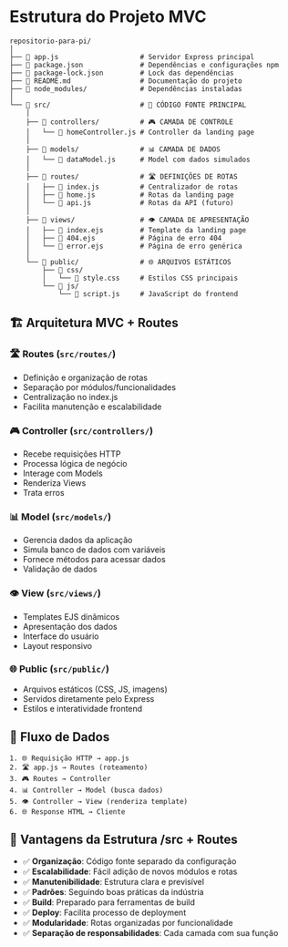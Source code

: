 # Estrutura do Projeto MVC

```
repositorio-para-pi/
│
├── 📄 app.js                    # Servidor Express principal
├── 📄 package.json              # Dependências e configurações npm
├── 📄 package-lock.json         # Lock das dependências
├── 📄 README.md                 # Documentação do projeto
├── 📁 node_modules/             # Dependências instaladas
│
└── 📁 src/                      # 🎯 CÓDIGO FONTE PRINCIPAL
    │
    ├── 📁 controllers/          # 🎮 CAMADA DE CONTROLE
    │   └── 📄 homeController.js # Controller da landing page
    │
    ├── 📁 models/               # 📊 CAMADA DE DADOS
    │   └── 📄 dataModel.js      # Model com dados simulados
    │
    ├── 📁 routes/               # 🛣️ DEFINIÇÕES DE ROTAS
    │   ├── 📄 index.js          # Centralizador de rotas
    │   ├── 📄 home.js           # Rotas da landing page
    │   └── 📄 api.js            # Rotas da API (futuro)
    │
    ├── 📁 views/                # 👁️ CAMADA DE APRESENTAÇÃO
    │   ├── 📄 index.ejs         # Template da landing page
    │   ├── 📄 404.ejs           # Página de erro 404
    │   └── 📄 error.ejs         # Página de erro genérica
    │
    └── 📁 public/               # 🌐 ARQUIVOS ESTÁTICOS
        ├── 📁 css/
        │   └── 📄 style.css     # Estilos CSS principais
        └── 📁 js/
            └── 📄 script.js     # JavaScript do frontend
```

## 🏗️ Arquitetura MVC + Routes

### 🛣️ **Routes** (`src/routes/`)
- Definição e organização de rotas
- Separação por módulos/funcionalidades
- Centralização no index.js
- Facilita manutenção e escalabilidade

### 🎮 **Controller** (`src/controllers/`)
- Recebe requisições HTTP
- Processa lógica de negócio
- Interage com Models
- Renderiza Views
- Trata erros

### 📊 **Model** (`src/models/`)
- Gerencia dados da aplicação
- Simula banco de dados com variáveis
- Fornece métodos para acessar dados
- Validação de dados

### 👁️ **View** (`src/views/`)
- Templates EJS dinâmicos
- Apresentação dos dados
- Interface do usuário
- Layout responsivo

### 🌐 **Public** (`src/public/`)
- Arquivos estáticos (CSS, JS, imagens)
- Servidos diretamente pelo Express
- Estilos e interatividade frontend

## 🔄 Fluxo de Dados

```
1. 🌐 Requisição HTTP → app.js
2. 🛣️ app.js → Routes (roteamento)
3. 🎮 Routes → Controller
4. 📊 Controller → Model (busca dados)
5. 👁️ Controller → View (renderiza template)
6. 🌐 Response HTML → Cliente
```

## 🚀 Vantagens da Estrutura /src + Routes

- ✅ **Organização**: Código fonte separado da configuração
- ✅ **Escalabilidade**: Fácil adição de novos módulos e rotas
- ✅ **Manutenibilidade**: Estrutura clara e previsível
- ✅ **Padrões**: Seguindo boas práticas da indústria
- ✅ **Build**: Preparado para ferramentas de build
- ✅ **Deploy**: Facilita processo de deployment
- ✅ **Modularidade**: Rotas organizadas por funcionalidade
- ✅ **Separação de responsabilidades**: Cada camada com sua função